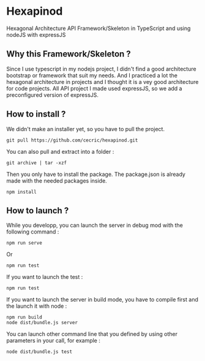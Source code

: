 # Hexapinod

Hexagonal Architecture API Framework/Skeleton in TypeScript and using nodeJS with expressJS

## Why this Framework/Skeleton ?

Since I use typescript in my nodejs project, I didn't find a good architecture bootstrap or framework that suit my needs. And I practiced a lot the hexagonal architecture in projects and I thought it is a vey good architecture for code projects. All API project I made used expressJS, so we add a preconfigured version of expressJS.

## How to install ?

We didn't make an installer yet, so you have to pull the project.
```
git pull https://github.com/cecric/hexapinod.git
```

You can also pull and extract into a folder :
```
git archive | tar -xzf
```

Then you only have to install the package. The package.json is already made with the needed packages inside.
```
npm install
```

## How to launch ?

While you developp, you can launch the server in debug mod with the following command :
```
npm run serve
```
Or
```
npm run test
```

If you want to launch the test :
```
npm run test
```
  
If you want to launch the server in build mode, you have to compile first and the launch it with node :
```
npm run build
node dist/bundle.js server
```

You can launch other command line that you defined by using other parameters in your call, for example :
```
node dist/bundle.js test
```

